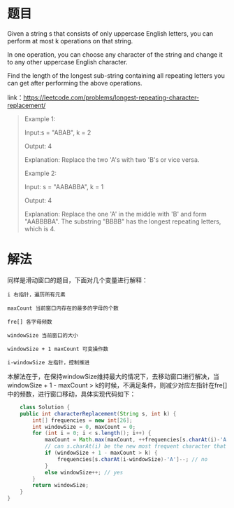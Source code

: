 # 题目
Given a string s that consists of only uppercase English letters, you can perform at most k operations on that string.

In one operation, you can choose any character of the string and change it to any other uppercase English character.

Find the length of the longest sub-string containing all repeating letters you can get after performing the above operations.

link：https://leetcode.com/problems/longest-repeating-character-replacement/
    


> Example 1:
> 
> Input:s = "ABAB", k = 2
> 
>Output: 4
>
>Explanation:
Replace the two 'A's with two 'B's or vice versa.
> 
>Example 2:
> 
>Input:
s = "AABABBA", k = 1
> 
>Output:
4
> 
>Explanation:
Replace the one 'A' in the middle with 'B' and form "AABBBBA".
The substring "BBBB" has the longest repeating letters, which is 4.


# 解法
同样是滑动窗口的题目，下面对几个变量进行解释：
    
    i 右指针，遍历所有元素
    
    maxCount 当前窗口内存在的最多的字母的个数
    
    fre[] 各字母频数
    
    windowSize 当前窗口的大小
    
    windowSize + 1 maxCount 可变操作数
    
    i-windowSize 左指针，控制推进

本解法在于，在保持windowSize维持最大的情况下，去移动窗口进行解决，当windowSize + 1 - maxCount > k的时候，不满足条件，则减少对应左指针在fre[]中的频数，进行窗口移动，具体实现代码如下：
```java
    class Solution {
    public int characterReplacement(String s, int k) {
        int[] frequencies = new int[26];
        int windowSize = 0, maxCount = 0;
        for (int i = 0; i < s.length(); i++) {
            maxCount = Math.max(maxCount, ++frequencies[s.charAt(i)-'A']);
			// can s.charAt(i) be the new most frequent character that could increase window size?
            if (windowSize + 1 - maxCount > k) {
                frequencies[s.charAt(i-windowSize)-'A']--; // no
            }
            else windowSize++; // yes
        }
        return windowSize;
    }
}
```